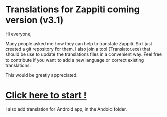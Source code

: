 Translations for Zappiti coming version (v3.1)
===================

Hi everyone,

Many people asked me how they can help to translate Zappiti. So I just created a git repository for them.
I also join a tool (Translator.exe) that should be use to update the translations files in a convenient way.
Feel free to contribute if you want to add a new language or correct existing translations.

This would be greatly appreciated.
<h1>
<a href="https://github.com/Zappiti/ZappitiTranslations/wiki">Click here to start !</a>
</h1>

I also add translation for Android app, in the Andoid folder.
